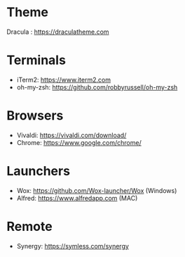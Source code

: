 # Theme
Dracula : https://draculatheme.com

# Terminals
- iTerm2: https://www.iterm2.com
- oh-my-zsh: https://github.com/robbyrussell/oh-my-zsh

# Browsers
- Vivaldi: https://vivaldi.com/download/
- Chrome: https://www.google.com/chrome/

# Launchers
- Wox: https://github.com/Wox-launcher/Wox (Windows)
- Alfred: https://www.alfredapp.com (MAC)

# Remote
- Synergy: https://symless.com/synergy

